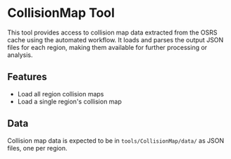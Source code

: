 # CollisionMap Tool

This tool provides access to collision map data extracted from the OSRS cache using the automated workflow. It loads and parses the output JSON files for each region, making them available for further processing or analysis.

## Features

- Load all region collision maps
- Load a single region's collision map

## Data

Collision map data is expected to be in `tools/CollisionMap/data/` as JSON files, one per region.
